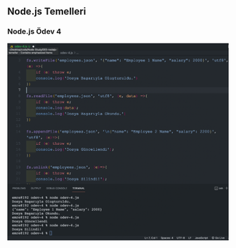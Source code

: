 ## Node.js Temelleri 

### Node.js Ödev 4

![Ekran Resmi 2021-10-07 23.24.15](https://github.com/EmreSamurlu/Node-Study/blob/master/003-nodejs-temeller/odev-4/Ekran%20Resmi%202021-10-07%2023.24.15.png)

